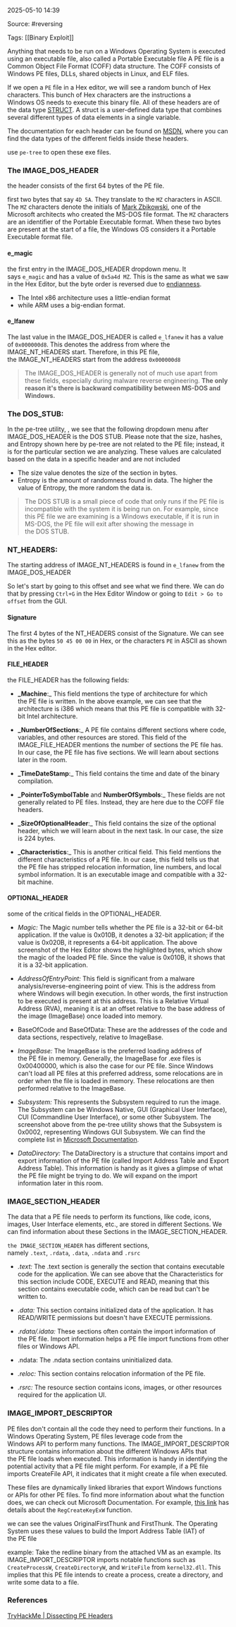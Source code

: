 
2025-05-10 14:39

Source: #reversing 

Tags: [[Binary Exploit]]

Anything that needs to be run on a Windows Operating System is executed using an executable file, also called a Portable Executable file
A PE file is a Common Object File Format (COFF) data structure. The COFF consists of Windows PE files, DLLs, shared objects in Linux, and ELF files.

If we open a `PE` file in a Hex editor, we will see a random bunch of Hex characters. This bunch of Hex characters are the instructions a Windows OS needs to execute this binary file.
All of these headers are of the data type [STRUCT](https://docs.microsoft.com/en-us/cpp/cpp/struct-cpp?view=msvc-170). A struct is a user-defined data type that combines several different types of data elements in a single variable.

The documentation for each header can be found on [MSDN](https://docs.microsoft.com/en-us/windows/win32/api/winnt/ns-winnt-image_nt_headers32), where you can find the data types of the different fields inside these headers.

use `pe-tree` to open these exe files.
### The IMAGE_DOS_HEADER

the header consists of the first 64 bytes of the PE file. 

first two bytes that say `4D 5A`. They translate to the `MZ` characters in ASCII. 
The `MZ` characters denote the initials of [Mark Zbikowski](https://en.wikipedia.org/wiki/Mark_Zbikowski), one of the Microsoft architects who created the MS-DOS file format. The `MZ` characters are an identifier of the Portable Executable format. When these two bytes are present at the start of a file, the Windows OS considers it a Portable Executable format file.
#### e_magic

the first entry in the IMAGE_DOS_HEADER dropdown menu. It says `e_magic` and has a value of `0x5a4d MZ`. This is the same as what we saw in the Hex Editor, but the byte order is reversed due to [endianness](https://en.wikipedia.org/wiki/Endianness). 
- The Intel x86 architecture uses a little-endian format
- while ARM uses a big-endian format.
#### e_lfanew

The last value in the IMAGE_DOS_HEADER is called `e_lfanew` it has a value of `0x000000d8`. This denotes the address from where the IMAGE_NT_HEADERS start. Therefore, in this PE file, the IMAGE_NT_HEADERS start from the address `0x000000d8`

> The IMAGE_DOS_HEADER is generally not of much use apart from these fields, especially during malware reverse engineering. **The only reason it's there is backward compatibility between MS-DOS and Windows.**
### The DOS_STUB:

In the pe-tree utility, , we see that the following dropdown menu after IMAGE_DOS_HEADER is the DOS STUB.
Please note that the size, hashes, and Entropy shown here by pe-tree are not related to the PE file; instead, it is for the particular section we are analyzing. These values are calculated based on the data in a specific header and are not included
- The size value denotes the size of the section in bytes. 
- Entropy is the amount of randomness found in data. The higher the value of Entropy, the more random the data is.

> The DOS STUB is a small piece of code that only runs if the PE file is incompatible with the system it is being run on. For example, since this PE file we are examining is a Windows executable, if it is run in MS-DOS, the PE file will exit after showing the message in the DOS STUB.

### NT_HEADERS:

The starting address of IMAGE_NT_HEADERS is found in `e_lfanew` from the IMAGE_DOS_HEADER

So let's start by going to this offset and see what we find there. We can do that by pressing `Ctrl+G` in the Hex Editor Window or going to `Edit > Go to offset` from the GUI.
#### Signature

The first 4 bytes of the NT_HEADERS consist of the Signature. We can see this as the bytes `50 45 00 00` in Hex, or the characters `PE` in ASCII as shown in the Hex editor.
#### FILE_HEADER

the FILE_HEADER has the following fields:

- **_Machine**:_ This field mentions the type of architecture for which the PE file is written. In the above example, we can see that the architecture is i386 which means that this PE file is compatible with 32-bit Intel architecture.

- **_NumberOfSections**:_ A PE file contains different sections where code, variables, and other resources are stored. This field of the IMAGE_FILE_HEADER mentions the number of sections the PE file has. In our case, the PE file has five sections. We will learn about sections later in the room.

- **_TimeDateStamp**:_ This field contains the time and date of the binary compilation. 

- **_PointerToSymbolTable** and **NumberOfSymbols**:_ These fields are not generally related to PE files. Instead, they are here due to the COFF file headers.

- **_SizeOfOptionalHeader**:_ This field contains the size of the optional header, which we will learn about in the next task. In our case, the size is 224 bytes. 

- **_Characteristics**:_ This is another critical field. This field mentions the different characteristics of a PE file. In our case, this field tells us that the PE file has stripped relocation information, line numbers, and local symbol information. It is an executable image and compatible with a 32-bit machine.

#### OPTIONAL_HEADER

some of the critical fields in the OPTIONAL_HEADER.

- _Magic:_ The Magic number tells whether the PE file is a 32-bit or 64-bit application. If the value is 0x010B, it denotes a 32-bit application; if the value is 0x020B, it represents a 64-bit application. The above screenshot of the Hex Editor shows the highlighted bytes, which show the magic of the loaded PE file. Since the value is 0x010B, it shows that it is a 32-bit application.

- _AddressOfEntryPoint:_ This field is significant from a malware analysis/reverse-engineering point of view. This is the address from where Windows will begin execution. In other words, the first instruction to be executed is present at this address. This is a Relative Virtual Address (RVA), meaning it is at an offset relative to the base address of the image (ImageBase) once loaded into memory.

- BaseOfCode and BaseOfData: These are the addresses of the code and data sections, respectively, relative to ImageBase.

- _ImageBase:_ The ImageBase is the preferred loading address of the PE file in memory. Generally, the ImageBase for .exe files is 0x00400000, which is also the case for our PE file. Since Windows can't load all PE files at this preferred address, some relocations are in order when the file is loaded in memory. These relocations are then performed relative to the ImageBase.

- _Subsystem:_ This represents the Subsystem required to run the image. The Subsystem can be Windows Native, GUI (Graphical User Interface), CUI (Commandline User Interface), or some other Subsystem. The screenshot above from the pe-tree utility shows that the Subsystem is 0x0002, representing Windows GUI Subsystem. We can find the complete list in [Microsoft Documentation](https://docs.microsoft.com/en-us/windows/win32/api/winnt/ns-winnt-image_optional_header32).

- _DataDirectory:_ The DataDirectory is a structure that contains import and export information of the PE file (called Import Address Table and Export Address Table). This information is handy as it gives a glimpse of what the PE file might be trying to do. We will expand on the import information later in this room.

### IMAGE_SECTION_HEADER

The data that a PE file needs to perform its functions, like code, icons, images, User Interface elements, etc., are stored in different Sections. We can find information about these Sections in the IMAGE_SECTION_HEADER.

`the IMAGE_SECTION_HEADER` has different sections, namely `.text`, `.rdata`, `.data`, `.ndata` and `.rsrc`

- _.text:_ The .text section is generally the section that contains executable code for the application. We can see above that the Characteristics for this section include CODE, EXECUTE and READ, meaning that this section contains executable code, which can be read but can't be written to.

- _.data:_ This section contains initialized data of the application. It has READ/WRITE permissions but doesn't have EXECUTE permissions.

- ._rdata/.idata:_ These sections often contain the import information of the PE file. Import information helps a PE file import functions from other files or Windows API.

- .ndata: The .ndata section contains uninitialized data.

- _.reloc:_ This section contains relocation information of the PE file.

- _.rsrc:_ The resource section contains icons, images, or other resources required for the application UI.

### IMAGE_IMPORT_DESCRIPTOR

PE files don't contain all the code they need to perform their functions. In a Windows Operating System, PE files leverage code from the Windows API to perform many functions. The IMAGE_IMPORT_DESCRIPTOR structure contains information about the different Windows APIs that the PE file loads when executed. This information is handy in identifying the potential activity that a PE file might perform.
For example, if a PE file imports CreateFile API, it indicates that it might create a file when executed.

These files are dynamically linked libraries that export Windows functions or APIs for other PE files.
To find more information about what the function does, we can check out Microsoft Documentation. For example, [this link](https://docs.microsoft.com/en-us/windows/win32/api/winreg/nf-winreg-regcreatekeyexw) has details about the `RegCreateKeyExW` function.

we can see the values OriginalFirstThunk and FirstThunk. The Operating System uses these values to build the Import Address Table (IAT) of the PE file

example:
 Take the redline binary from the attached VM as an example. Its IMAGE_IMPORT_DESCRIPTOR imports notable functions such as `CreateProcessW`, `CreateDirectoryW`, and `WriteFile` from `kernel32.dll`. This implies that this PE file intends to create a process, create a directory, and write some data to a file.



### References
[TryHackMe | Dissecting PE Headers](https://tryhackme.com/room/dissectingpeheaders)